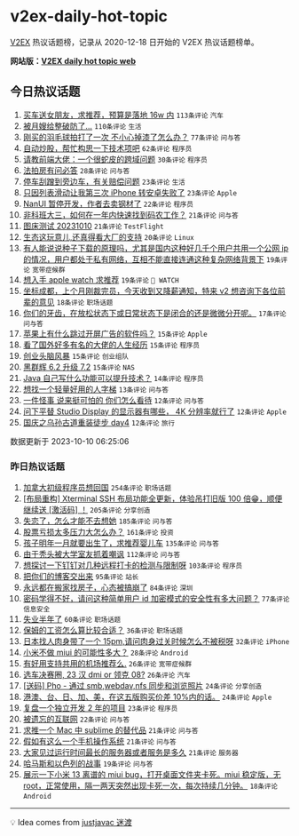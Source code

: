 # v2ex-daily-hot-topic

[V2EX](https://www.v2ex.com/) 热议话题榜，记录从 2020-12-18 日开始的 V2EX 热议话题榜单。

**网站版：[V2EX daily hot topic web](https://boojack.github.io/v2ex-daily-hot-topic-web/)**

## 今日热议话题

<!-- TODAY BEGIN -->

1. [买车送女朋友，求推荐，预算是落地 16w 内](https://www.v2ex.com/t/980477) `113条评论` `汽车`
1. [被月嫂给整破防了...](https://www.v2ex.com/t/980525) `110条评论` `生活`
1. [刚买的羽毛球拍打了一次 不小心掉漆了怎么办？](https://www.v2ex.com/t/980465) `77条评论` `问与答`
1. [自动炒股，帮忙构思一下技术项吧](https://www.v2ex.com/t/980522) `62条评论` `程序员`
1. [请教前端大佬：一个很蛇皮的跨域问题](https://www.v2ex.com/t/980531) `30条评论` `程序员`
1. [法拍房有问必答](https://www.v2ex.com/t/980506) `28条评论` `问与答`
1. [停车刮蹭到旁边车，有关赔偿问题](https://www.v2ex.com/t/980563) `23条评论` `生活`
1. [只因列表滑动让我第三次 iPhone 转安卓失败了](https://www.v2ex.com/t/980471) `23条评论` `Apple`
1. [NanUI 暂停开发，作者去卖钢材了](https://www.v2ex.com/t/980517) `22条评论` `程序员`
1. [非科班大三，如何在一年内快速找到码农工作？](https://www.v2ex.com/t/980478) `21条评论` `问与答`
1. [图床测试 20231010](https://www.v2ex.com/t/980472) `21条评论` `TestFlight`
1. [生态这玩意儿,还真得看大厂的支持](https://www.v2ex.com/t/980536) `20条评论` `Linux`
1. [有人能说说种子下载的原理吗，尤其是国内这种好几千个用户共用一个公网 ip 的情况，用户都处于私有网络，互相不能直接连通这种复杂网络背景下](https://www.v2ex.com/t/980561) `19条评论` `宽带症候群`
1. [想入手 apple watch 求推荐](https://www.v2ex.com/t/980519) `19条评论` ` WATCH`
1. [坐标成都，上个月刚裁完员，今天收到又降薪通知，特来 v2 想咨询下各位前辈的意见](https://www.v2ex.com/t/980596) `18条评论` `职场话题`
1. [你们的牙齿，在放松状态下或日常状态下是闭合的还是微微分开呢。](https://www.v2ex.com/t/980589) `17条评论` `问与答`
1. [苹果上有什么跳过开屏广告的软件吗？](https://www.v2ex.com/t/980513) `15条评论` `Apple`
1. [看了国外好多有名的大佬的人生经历](https://www.v2ex.com/t/980503) `15条评论` `程序员`
1. [创业头脑风暴](https://www.v2ex.com/t/980473) `15条评论` `创业组队`
1. [黑群辉 6.2 升级 7.2](https://www.v2ex.com/t/980464) `15条评论` `NAS`
1. [Java 自己写什么功能可以提升技术？](https://www.v2ex.com/t/980469) `14条评论` `程序员`
1. [想找一个轻量好用的人字梯](https://www.v2ex.com/t/980510) `13条评论` `问与答`
1. [一件怪事 说来挺可怕的 你们怎么看待](https://www.v2ex.com/t/980582) `12条评论` `问与答`
1. [问下平替 Studio Display 的显示器有哪些， 4K 分辨率就行了](https://www.v2ex.com/t/980550) `12条评论` `Apple`
1. [国庆之乌孙古道重装徒步 day4](https://www.v2ex.com/t/980475) `12条评论` `旅行`

数据更新于 2023-10-10 06:25:06

<!-- TODAY END -->

### 昨日热议话题

<!-- YESTERDAY BEGIN -->

1. [加拿大初级程序员想回国](https://www.v2ex.com/t/980098) `254条评论` `职场话题`
1. [[布局重构] Xterminal SSH 布局功能全更新，体验吊打旧版 100 倍😁，顺便继续送 [激活码] ！](https://www.v2ex.com/t/980160) `205条评论` `分享创造`
1. [失恋了，怎么才能不去想她](https://www.v2ex.com/t/980114) `185条评论` `问与答`
1. [股票亏损太多压力大怎么办？](https://www.v2ex.com/t/980243) `161条评论` `投资`
1. [孩子明年一月就要出生了，求推荐婴儿车](https://www.v2ex.com/t/980075) `135条评论` `问与答`
1. [由于秃头被大学室友抓着嘲讽](https://www.v2ex.com/t/980111) `112条评论` `问与答`
1. [想探讨一下钉钉对几种远程打卡的检测与限制呀](https://www.v2ex.com/t/980127) `103条评论` `程序员`
1. [把你们的博客交出来](https://www.v2ex.com/t/980228) `95条评论` `站长`
1. [永远都在搬家找房子，心态被搞崩了](https://www.v2ex.com/t/980156) `84条评论` `深圳`
1. [密码学得不好，请问这种简单用户 id 加密模式的安全性有多大问题？](https://www.v2ex.com/t/980076) `77条评论` `信息安全`
1. [失业半年了](https://www.v2ex.com/t/980089) `60条评论` `职场话题`
1. [保姆的工资怎么算比较合适？](https://www.v2ex.com/t/980375) `36条评论` `职场话题`
1. [日本找人肉身带了一个 15pm,请问肉身过关时候怎么不被税呀](https://www.v2ex.com/t/980299) `32条评论` `iPhone`
1. [小米不做 miui 的可能性多大？](https://www.v2ex.com/t/980295) `28条评论` `Android`
1. [有好用支持共用的机场推荐么.](https://www.v2ex.com/t/980199) `26条评论` `宽带症候群`
1. [选车决赛圈, 23 汉 dmi or 领克 08?](https://www.v2ex.com/t/980087) `26条评论` `汽车`
1. [[送码] Pho - 通过 smb,webdav,nfs 同步和浏览照片](https://www.v2ex.com/t/980166) `24条评论` `分享创造`
1. [港澳、台、日、加、美，在这五版购买价差 10%内的话。](https://www.v2ex.com/t/980146) `24条评论` `Apple`
1. [复盘一个独立开发 2 年的项目](https://www.v2ex.com/t/980242) `23条评论` `程序员`
1. [被遗忘的互联网](https://www.v2ex.com/t/980265) `22条评论` `问与答`
1. [求推一个 Mac 中 sublime 的替代品](https://www.v2ex.com/t/980341) `21条评论` `问与答`
1. [假如有这么一个手机操作系统](https://www.v2ex.com/t/980326) `21条评论` `问与答`
1. [大家见过运行时间最长的服务器或者服务是多久](https://www.v2ex.com/t/980095) `21条评论` `服务器`
1. [哈马斯和以色列的战事](https://www.v2ex.com/t/980404) `19条评论` `问与答`
1. [展示一下小米 13 离谱的 miui bug，打开桌面文件夹卡死。miui 稳定版，无 root，正常使用，隔一两天突然出现卡死一次，每次持续几分钟。](https://www.v2ex.com/t/980351) `18条评论` `Android`

<!-- YESTERDAY END -->

---

💡 Idea comes from [justjavac 迷渡](https://github.com/justjavac/)
